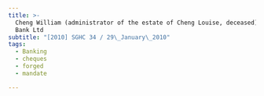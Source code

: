 ```yaml
---
title: >-
  Cheng William (administrator of the estate of Cheng Louise, deceased) v DBS
  Bank Ltd
subtitle: "[2010] SGHC 34 / 29\_January\_2010"
tags:
  - Banking
  - cheques
  - forged
  - mandate

---
```


